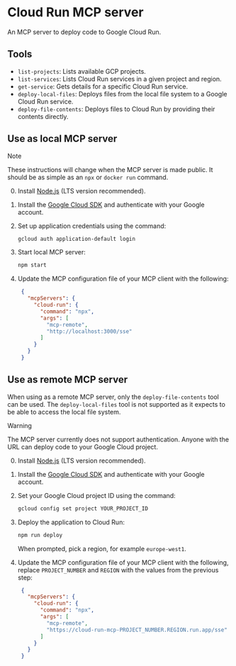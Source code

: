 # Cloud Run MCP server

An MCP server to deploy code to Google Cloud Run.

## Tools

- `list-projects`: Lists available GCP projects.
- `list-services`: Lists Cloud Run services in a given project and region.
- `get-service`: Gets details for a specific Cloud Run service.
- `deploy-local-files`: Deploys files from the local file system to a Google Cloud Run service.
- `deploy-file-contents`: Deploys files to Cloud Run by providing their contents directly.

## Use as local MCP server

> [!NOTE]  
> These instructions will change when the MCP server is made public. It should be as simple as an `npx` or `docker run` command.


0. Install [Node.js](https://nodejs.org/en/download/) (LTS version recommended).

1. Install the [Google Cloud SDK](https://cloud.google.com/sdk/docs/install) and authenticate with your Google account.

2. Set up application credentials using the command:
   ```bash
   gcloud auth application-default login
   ```
3. Start local MCP server:
   ```bash
   npm start
   ```

4. Update the MCP configuration file of your MCP client with the following:
   ```json 
    {
      "mcpServers": {
        "cloud-run": {
          "command": "npx",
          "args": [
            "mcp-remote",
            "http://localhost:3000/sse"
          ]
        }
      }
    }
   ```

## Use as remote MCP server

When using as a remote MCP server, only the `deploy-file-contents` tool can be used. The `deploy-local-files` tool is not supported as it expects to be able to access the local file system.

> [!WARNING]  
> The MCP server currently does not support authentication. Anyone with the URL can deploy code to your Google Cloud project.

0. Install [Node.js](https://nodejs.org/en/download/) (LTS version recommended).

1. Install the [Google Cloud SDK](https://cloud.google.com/sdk/docs/install) and authenticate with your Google account.

2. Set your Google Cloud project ID using the command:
   ```bash
   gcloud config set project YOUR_PROJECT_ID
   ```
3. Deploy the application to Cloud Run:
   ```bash
   npm run deploy
   ```
   When prompted, pick a region, for example `europe-west1`.

4. Update the MCP configuration file of your MCP client with the following, replace `PROJECT_NUMBER` and `REGION` with the values from the previous step:
   ```json 
    {
      "mcpServers": {
        "cloud-run": {
          "command": "npx",
          "args": [
            "mcp-remote",
            "https://cloud-run-mcp-PROJECT_NUMBER.REGION.run.app/sse"
          ]
        }
      }
    }
   ```
